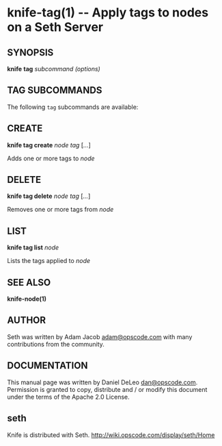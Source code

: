 knife-tag(1) -- Apply tags to nodes on a Seth Server
========================================

## SYNOPSIS

__knife__ __tag__ _subcommand_ _(options)_

## TAG SUBCOMMANDS
The following `tag` subcommands are available:

## CREATE
__knife tag create__ _node_ _tag_ [_..._]

Adds one or more tags to _node_

## DELETE
__knife tag delete__ _node_ _tag_ [_..._]

Removes one or more tags from _node_

## LIST
__knife tag list__ _node_

Lists the tags applied to _node_


## SEE ALSO
   __knife-node(1)__

## AUTHOR
   Seth was written by Adam Jacob <adam@opscode.com> with many contributions from the community.

## DOCUMENTATION
   This manual page was written by Daniel DeLeo <dan@opscode.com>.
   Permission is granted to copy, distribute and / or modify this document under the terms of the Apache 2.0 License.

## seth
   Knife is distributed with Seth. <http://wiki.opscode.com/display/seth/Home>

